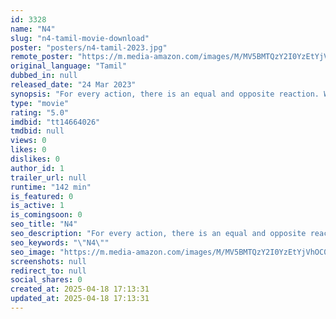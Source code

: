 ```yaml
---
id: 3328
name: "N4"
slug: "n4-tamil-movie-download"
poster: "posters/n4-tamil-2023.jpg"
remote_poster: "https://m.media-amazon.com/images/M/MV5BMTQzY2I0YzEtYjVhOC00MjY5LTg0NjQtNWYxMTViNjZjMmEzXkEyXkFqcGc@._V1_SX300.jpg"
original_language: "Tamil"
dubbed_in: null
released_date: "24 Mar 2023"
synopsis: "For every action, there is an equal and opposite reaction. What happens when your small action affects so many people's lives? how the butterfly effect plays an important part in all our actions forms the crux of N4."
type: "movie"
rating: "5.0"
imdbid: "tt14664026"
tmdbid: null
views: 0
likes: 0
dislikes: 0
author_id: 1
trailer_url: null
runtime: "142 min"
is_featured: 0
is_active: 1
is_comingsoon: 0
seo_title: "N4"
seo_description: "For every action, there is an equal and opposite reaction. What happens when your small action affects so many people's lives? how the butterfly effect plays an important part in all our actions forms the crux of N4."
seo_keywords: "\"N4\""
seo_image: "https://m.media-amazon.com/images/M/MV5BMTQzY2I0YzEtYjVhOC00MjY5LTg0NjQtNWYxMTViNjZjMmEzXkEyXkFqcGc@._V1_SX300.jpg"
screenshots: null
redirect_to: null
social_shares: 0
created_at: 2025-04-18 17:13:31
updated_at: 2025-04-18 17:13:31
---
```


